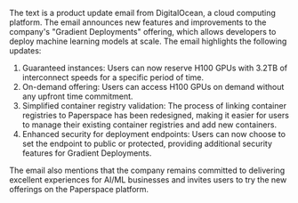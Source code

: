 
The text is a product update email from DigitalOcean, a cloud computing platform. The email announces new features and improvements to the company's "Gradient Deployments" offering, which allows developers to deploy machine learning models at scale. The email highlights the following updates:

1. Guaranteed instances: Users can now reserve H100 GPUs with 3.2TB of interconnect speeds for a specific period of time.
2. On-demand offering: Users can access H100 GPUs on demand without any upfront time commitment.
3. Simplified container registry validation: The process of linking container registries to Paperspace has been redesigned, making it easier for users to manage their existing container registries and add new containers.
4. Enhanced security for deployment endpoints: Users can now choose to set the endpoint to public or protected, providing additional security features for Gradient Deployments.

The email also mentions that the company remains committed to delivering excellent experiences for AI/ML businesses and invites users to try the new offerings on the Paperspace platform.